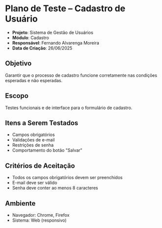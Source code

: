 # Plano de Teste – Cadastro de Usuário

- **Projeto**: Sistema de Gestão de Usuários
- **Módulo**: Cadastro
- **Responsável**: Fernando Alvarenga Moreira
- **Data de Criação**: 26/06/2025

## Objetivo
Garantir que o processo de cadastro funcione corretamente nas condições esperadas e não esperadas.

## Escopo
Testes funcionais e de interface para o formulário de cadastro.

## Itens a Serem Testados
- Campos obrigatórios
- Validações de e-mail
- Restrições de senha
- Comportamento do botão "Salvar"

## Critérios de Aceitação
- Todos os campos obrigatórios devem ser preenchidos
- E-mail deve ser válido
- Senha deve conter ao menos 8 caracteres

## Ambiente
- Navegador: Chrome, Firefox
- Sistema: Web (responsivo)
